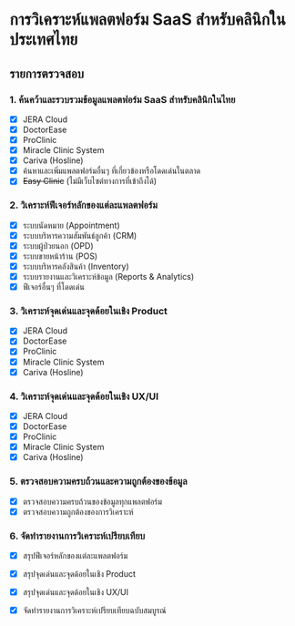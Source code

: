 # การวิเคราะห์แพลตฟอร์ม SaaS สำหรับคลินิกในประเทศไทย

## รายการตรวจสอบ

### 1. ค้นคว้าและรวบรวมข้อมูลแพลตฟอร์ม SaaS สำหรับคลินิกในไทย
- [x] JERA Cloud
- [x] DoctorEase
- [x] ProClinic
- [x] Miracle Clinic System
- [x] Cariva (Hosline)
- [x] ค้นหาและเพิ่มแพลตฟอร์มอื่นๆ ที่เกี่ยวข้องหรือโดดเด่นในตลาด
- [x] ~~Easy Clinic~~ (ไม่มีเว็บไซต์ทางการที่เข้าถึงได้)

### 2. วิเคราะห์ฟีเจอร์หลักของแต่ละแพลตฟอร์ม
- [x] ระบบนัดหมาย (Appointment)
- [x] ระบบบริหารความสัมพันธ์ลูกค้า (CRM)
- [x] ระบบผู้ป่วยนอก (OPD)
- [x] ระบบขายหน้าร้าน (POS)
- [x] ระบบบริหารคลังสินค้า (Inventory)
- [x] ระบบรายงานและวิเคราะห์ข้อมูล (Reports & Analytics)
- [x] ฟีเจอร์อื่นๆ ที่โดดเด่น

### 3. วิเคราะห์จุดเด่นและจุดด้อยในเชิง Product
- [x] JERA Cloud
- [x] DoctorEase
- [x] ProClinic
- [x] Miracle Clinic System
- [x] Cariva (Hosline)

### 4. วิเคราะห์จุดเด่นและจุดด้อยในเชิง UX/UI
- [x] JERA Cloud
- [x] DoctorEase
- [x] ProClinic
- [x] Miracle Clinic System
- [x] Cariva (Hosline)

### 5. ตรวจสอบความครบถ้วนและความถูกต้องของข้อมูล
- [x] ตรวจสอบความครบถ้วนของข้อมูลทุกแพลตฟอร์ม
- [x] ตรวจสอบความถูกต้องของการวิเคราะห์

### 6. จัดทำรายงานการวิเคราะห์เปรียบเทียบ
- [x] สรุปฟีเจอร์หลักของแต่ละแพลตฟอร์ม
- [x] สรุปจุดเด่นและจุดด้อยในเชิง Product
- [x] สรุปจุดเด่นและจุดด้อยในเชิง UX/UI
- [x] จัดทำรายงานการวิเคราะห์เปรียบเทียบฉบับสมบูรณ์

